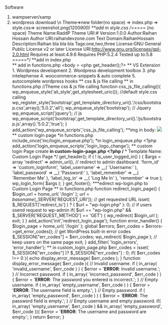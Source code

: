 Software
1. wampserver/xamp 
2. wordpress download \n
Theme=>new folder(no space) => index.php => style.css=> screenshot.png(1200*900) 
**add in style.css 
/*===== (no space) 
    Theme Name:RaddP 
    Theme URI:# 
    Version:1.0.0 
    Author:Raihan Hossain 
    Author URI:raihandevzone.com 
    Text Domain:RaihanHossain 
    Description:Raihan bla bla bla 
    Tags:one,two,three 
    License:GNU General Public License v2 or later 
    License URI:http://www.gnu.org/licenses/gpl-2.0.html 
    Requires at least:4.9.6 
    Requires PHP:5.2.4 
    Tested up to:5.8 
    =====*/ 
**add in index.php 
        <?php 
          /* 
          * This template for displaying the header 
          */ 
          ?> 
          <!DOCTYPE html> 
          <html lang="<php echo language_attributes();?>" class="no-js"> 
          <head> 
            <meta charset = "<?php bloginfo('charset')?>"> 
            <meta http-equiv="X-UA-Compatible" content = "IE-edge"> 
            <meta name="viewport" content="width=device-width,initial-scale=1.0"> 
          </head>  
  ** add in functions.php
            <?php
            /*php
            * My theme function
            // Theme Title
            add_theme_support('title-tag');
  **continue in index.php:
           <?php wp_head();?>
           </head>
           <body <?php body-class();?>>
           <php get_header();?>
           <?php the_content();?>
           <?php get_footer();?>
           <?php wp_footer();?>
           </body>
           </html>
   ** VS Extension
       1. Wordpress development
       2. Wordpress development toolbox
       3. php intelephense
       4. woocommerce-snippets & auto complete
       5. autocomplete wordpress hooks
   ** css & js file calling
       ** in functions.php
             //Theme css & js file calling
               function css_js_file_calling(){
               wp_enqueue_style('ali_style',get_stylesheet_uric()); //default style.css calling
               wp_register_style('bootstrap',get_template_directory_uri().'/css/bootstrap.css',array(),'5.0.2','all');
               wp_enqueue_style('bootstrap');
             // Jquery
               wp_enqueue_script('jquery');
             // js
               wp_enqueue_script('bootstrap',get_template_directory_uri().'/js/bootstrap.js',array().'5.0.2','true');
             }
             add_action('wp_enqueue_scripts','css_js_file_calling');
   **img in body:
         <img src="<?php echo get_template_directory_uri();?>/img/logo.phg">
   ** custom login page
         *in functions.php
             include_once('inc/login_enqueue.php');
         *in login_enqueue.php
             <?php
               function login_enqueue_register(){
                   wp_enqueue_style('login_enqueue',get_stylesheet_directory_uri()./css/login_enqueue.css',array(),'1.0.0','all';
               }
                 add_action('login_enqueue_scripts','login_enqueue_register');
         *login_enqueue.css:
           body.login{background:red;}
         *inc/login_enqueue.php:
             //changing logo of wordpress
               function logo_change(){
             ?>
               <style>
                   #login h1 a,.login h1 a{
                     background_image:url(<?php print get_stylesheet_directory_uri();?>../img/logo-small.png);
                   }
               </style>
               <?php
               add_action('login_enqueue_scripts','login_logo_change'); 
   ** custom login Page create 
       **in custom-login-page.php
                   <?php
            /**
            * Template Name: Custom Login Page
            */
            get_header();
            if ( ! is_user_logged_in() ) {
                $args = array
                    'redirect' => admin_url(), // redirect to admin dashboard.
                    'form_id' => 'custom_loginform',
                    'label_username' => __( 'Username:' ),
                    'label_password' => __( 'Password:' ),
                    'label_remember' => __( 'Remember Me' ),
                    'label_log_in' => __( 'Log Me In' ),
                     'remember' => true
                );
            wp_login_form( $args );
            }
            get_footer();
   ***edirect wp-login.php to Custom Login Page
 ** in functions.php
       function redirect_login_page() {
        $login_url  = home_url( '/login' );
        $url = basename($_SERVER['REQUEST_URI']); // get requested URL
        isset( $_REQUEST['redirect_to'] ) ? ( $url   = "wp-login.php" ): 0; // if users ssend request to wp-admin
        if( $url  == "wp-login.php" && $_SERVER['REQUEST_METHOD'] == 'GET')  {
            wp_redirect( $login_url );
            exit;
        }
    }
    add_action('init','redirect_login_page');
   function error_handler() {
    $login_page  = home_url( '/login' );
    global $errors;
    $err_codes = $errors->get_error_codes(); // get WordPress built-in error codes
    $_SESSION["err_codes"] =  $err_codes;
    wp_redirect( $login_page ); // keep users on the same page
    exit;
    }
    add_filter( 'login_errors', 'error_handler');
** in custom_login_page.php
   $err_codes = isset( $_SESSION["err_codes"] )? $_SESSION["err_codes"] : 0;
    if( $err_codes !== 0 ){
        echo display_error_message(  $err_codes );
}
function display_error_message( $err_code ){
    // Invalid username.
    if ( in_array( 'invalid_username', $err_code ) ) {
        $error = '<strong>ERROR</strong>: Invalid username.';
    }
    // Incorrect password.
    if ( in_array( 'incorrect_password', $err_code ) ) {
        $error = '<strong>ERROR</strong>: The password you entered is incorrect.';
    }
    // Empty username.
    if ( in_array( 'empty_username', $err_code ) ) {
        $error = '<strong>ERROR</strong>: The username field is empty.';
    }
    // Empty password.
    if ( in_array( 'empty_password', $err_code ) ) {
        $error = '<strong>ERROR</strong>: The password field is empty.';
    }
    // Empty username and empty password.
    if( in_array( 'empty_username', $err_code )  &&  in_array( 'empty_password', $err_code )){
        $error = '<strong>ERROR</strong>: The username and password are empty.';
    }
    return $error;
    }
   

   
           

         
         
  

